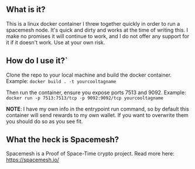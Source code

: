 ## What is it?

This is a linux docker container I threw together quickly in order to run a spacemesh node. It's quick and dirty and works at the time of writing this. I make no promises it will continue to work, and I do not offer any support for it if it doesn't work. Use at your own risk.

## How do I use it?`

Clone the repo to your local machine and build the docker container. 
Example: `docker build . -t yourcooltagname`

Then run the container, ensure you expose ports 7513 and 9092. 
Example: `docker run -p 7513:7513/tcp -p 9092:9092/tcp yourcooltagname`

**NOTE**: I have my own info in the entrypoint run command, so by default this container will send rewards to my own wallet. If you want to overwrite them you should do so as you see fit.

## What the heck is Spacemesh?

Spacemesh is a Proof of Space-Time crypto project. Read more here: https://spacemesh.io/